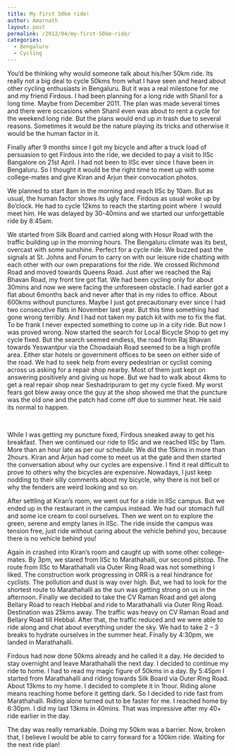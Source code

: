 ```yaml
---
title: My first 50km ride!
author: Amarnath
layout: post
permalink: /2012/04/my-first-50km-ride/
categories:
  - Bengaluru
  - Cycling
---
```

<p id="top" />
You&#8217;d be thinking why would someone talk about his/her 50km ride. Its really not a big deal to cycle 50kms from what I have seen and heard about other cycling enthusiasts in Bengaluru. But it was a real milestone for me and my friend Firdous. I had been planning for a long ride with Shanil for a long time. Maybe from December 2011. The plan was made several times and there were occasions when Shanil even was about to rent a cycle for the weekend long ride. But the plans would end up in trash due to several reasons. Sometimes it would be the nature playing its tricks and otherwise it would be the human factor in it.</p> 

Finally after 9 months since I got my bicycle and after a truck load of persuasion to get Firdous into the ride, we decided to pay a visit to IISc Bangalore on 21st April. I had not been to IISc ever since I have been in Bengaluru. So I thought it would be the right time to meet up with some college-mates and give Kiran and Arjun their convocation photos.
</p>

We planned to start 8am in the morning and reach IISc by 10am. But as usual, the human factor shows its ugly face. Firdous as usual woke up by 8o&#8217;clock. He had to cycle 12kms to reach the starting point where  I would meet him. He was delayed by 30-40mins and we started our unforgettable ride by 8:45am.

We started from Silk Board and carried along with Hosur Road with the traffic building up in the morning hours. The Bengaluru climate was its best, overcast with some sunshine. Perfect for a cycle ride. We buzzed past the signals at St. Johns and Forum to carry on with our leisure ride chatting with each other with our own preparations for the ride. We crossed Richmond Road and moved towards Queens Road. Just after we reached the Raj Bhavan Road, my front tire got flat. We had been cycling only for about 30mins and now we were facing the unforeseen obstacle. I had earlier got a flat about 6months back and never after that in my rides to office. About 600kms without punctures. Maybe I just got precautionary ever since I had two consecutive flats in November last year. But this time something had gone wrong terribly. And I had not taken my patch kit with me to fix the flat. To be frank I never expected something to come up in a city ride. But now I was proved wrong. Now started the search for Local Bicycle Shop to get my cycle fixed. But the search seemed endless, the road from Raj Bhavan towards Yeswantpur via the Chowdaiah Road seemed to be a high profile area. Either star hotels or government offices to be seen on either side of the road. We had to seek help from every pedestrian or cyclist coming across us asking for a repair shop nearby. Most of them just kept on answering positively and giving us hope. But we had to walk about 4kms to get a real repair shop near Seshadripuram to get my cycle fixed. My worst fears got blew away once the guy at the shop showed me that the puncture was the old one and the patch had come off due to summer heat. He said its normal to happen.

&nbsp;

<!-- Start MMF Embed Tool -->

  


While I was getting my puncture fixed, Firdous sneaked away to get his breakfast. Then we continued our ride to IISc and we reached IISc by 11am. More than an hour late as per our schedule. We did the 15kms in more than 2hours. Kiran and Arjun had come to meet us at the gate and then started the conversation about why our cycles are expensive. I find it real difficult to prove to others why the bicycles are expensive. Nowadays, I just keep nodding to their silly comments about my bicycle, why there is not bell or why the fenders are weird looking and so on.

After settling at Kiran&#8217;s room, we went out for a ride in IISc campus. But we ended up in the restaurant in the campus instead. We had our stomach full and some ice cream to cool ourselves. Then we went on to explore the green, serene and empty lanes in IISc. The ride inside the campus was tension free, just ride without caring about the vehicle behind you, because there is no vehicle behind you!

Again in crashed into Kiran&#8217;s room and caught up with some other college-mates. By 3pm, we stared from IISc to Marathahalli, our second pitstop. The route from IISc to Marathahalli via Outer Ring Road was not something I liked. The construction work progressing in ORR is a real hindrance for cyclists. The pollution and dust is way over high. But, we had to look for the shortest route to Marathahalli as the sun was getting strong on us in the afternoon. Finally we decided to take the CV Raman Road and get along Bellary Road to reach Hebbal and ride to Marathahalli via Outer Ring Road. Destination was 25kms away. The traffic was heavy on CV Raman Road and Bellary Road till Hebbal. After that, the traffic reduced and we were able to ride along and chat about everything under the sky. We had to take 2 &#8211; 3 breaks to hydrate ourselves in the summer heat. Finally by 4:30pm, we landed in Marathahalli.

Firdous had now done 50kms already and he called it a day. He decided to stay overnight and leave Marathahalli the next day. I decided to continue my ride to home. I had to read my magic figure of 50kms in a day. By 5:45pm I started from Marathahalli and riding towards Silk Board via Outer Ring Road. About 13kms to my home. I decided to complete it in 1hour. Riding alone means reaching home before it getting dark. So I decided to ride fast from Marathahalli. Riding alone turned out to be faster for me. I reached home by 6:30pm. I did my last 13kms in 40mins. That was impressive after my 40+ ride earlier in the day.

The day was really remarkable. Doing my 50km was a barrier. Now, broken that, I believe I would be able to carry forward for a 100km ride. Waiting for the next ride plan!

&nbsp;

&nbsp;

&nbsp;